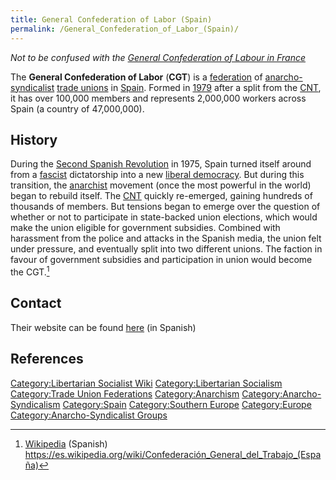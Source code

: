 ```yaml
---
title: General Confederation of Labor (Spain)
permalink: /General_Confederation_of_Labor_(Spain)/
---
```


*Not to be confused with the [General Confederation of Labour in
France](General_Confederation_of_Labour_(France).md "wikilink")*

The **General Confederation of Labor** (**CGT**) is a
[federation](Confederation.md "wikilink") of
[anarcho-syndicalist](Anarcho-Syndicalism.md "wikilink") [trade
unions](Trade_Union.md "wikilink") in [Spain](Spain.md "wikilink"). Formed in
[1979](Timeline_of_Libertarian_Socialism_in_Southern_Europe.md "wikilink")
after a split from the
[CNT](National_Confederation_of_Labour_(Spain).md "wikilink"), it has over
100,000 members and represents 2,000,000 workers across Spain (a country
of 47,000,000).

## History

During the [Second Spanish
Revolution](Second_Spanish_Revolution.md "wikilink") in 1975, Spain turned
itself around from a [fascist](Fascism.md "wikilink") dictatorship into a
new [liberal democracy](Liberalism.md "wikilink"). But during this
transition, the [anarchist](Anarchism.md "wikilink") movement (once the
most powerful in the world) began to rebuild itself. The
[CNT](National_Confederation_of_Labour_(Spain).md "wikilink") quickly
re-emerged, gaining hundreds of thousands of members. But tensions began
to emerge over the question of whether or not to participate in
state-backed union elections, which would make the union eligible for
government subsidies. Combined with harassment from the police and
attacks in the Spanish media, the union felt under pressure, and
eventually split into two different unions. The faction in favour of
government subsidies and participation in union would become the
CGT.[^1]

## Contact

Their website can be found [here](http://cgt.org.es/) (in Spanish)

## References

<references />

[Category:Libertarian Socialist
Wiki](Category:Libertarian_Socialist_Wiki.md "wikilink")
[Category:Libertarian
Socialism](Category:Libertarian_Socialism.md "wikilink") [Category:Trade
Union Federations](Category:Trade_Union_Federations.md "wikilink")
[Category:Anarchism](Category:Anarchism.md "wikilink")
[Category:Anarcho-Syndicalism](Category:Anarcho-Syndicalism.md "wikilink")
[Category:Spain](Category:Spain.md "wikilink") [Category:Southern
Europe](Category:Southern_Europe.md "wikilink")
[Category:Europe](Category:Europe.md "wikilink")
[Category:Anarcho-Syndicalist
Groups](Category:Anarcho-Syndicalist_Groups.md "wikilink")

[^1]: [Wikipedia](Wikipedia.md "wikilink") (Spanish)
    <https://es.wikipedia.org/wiki/Confederación_General_del_Trabajo_(España)>
